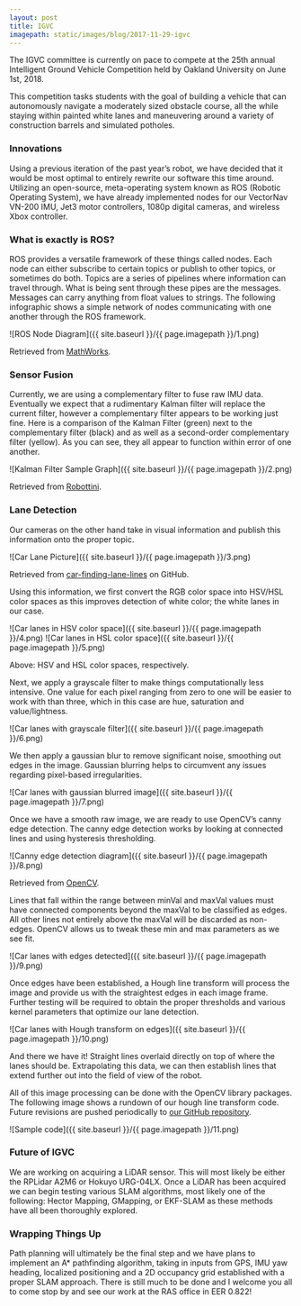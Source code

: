 ```yaml
---
layout: post
title: IGVC
imagepath: static/images/blog/2017-11-29-igvc
---
```


The IGVC committee is currently on pace to compete at the 25th annual Intelligent Ground Vehicle Competition held by Oakland University on June 1st, 2018.

This competition tasks students with the goal of building a vehicle that can autonomously navigate a moderately sized obstacle course, all the while staying within painted white lanes and maneuvering around a variety of construction barrels and simulated potholes.

### Innovations

Using a previous iteration of the past year’s robot, we have decided that it would be most optimal to entirely rewrite our software this time around. Utilizing an open-source, meta-operating system known as ROS (Robotic Operating System), we have already implemented nodes for our VectorNav VN-200 IMU, Jet3 motor controllers, 1080p digital cameras, and wireless Xbox controller.

### What is exactly is ROS?

ROS provides a versatile framework of these things called nodes. Each node can either subscribe to certain topics or publish to other topics, or sometimes do both. Topics are a series of pipelines where information can travel through. What is being sent through these pipes are the messages. Messages can carry anything from float values to strings. The following infographic shows a simple network of nodes communicating with one another through the ROS framework.

![ROS Node Diagram]({{ site.baseurl }}/{{ page.imagepath }}/1.png)

Retrieved from [MathWorks](https://www.mathworks.com/).

### Sensor Fusion

Currently, we are using a complementary filter to fuse raw IMU data. Eventually we expect that a rudimentary Kalman filter will replace the current filter, however a complementary filter appears to be working just fine. Here is a comparison of the Kalman Filter (green) next to the complementary filter (black) and as well as a second-order complementary filter (yellow). As you can see, they all appear to function within error of one another.

![Kalman Filter Sample Graph]({{ site.baseurl }}/{{ page.imagepath }}/2.png)

Retrieved from [Robottini](http://robottini.altervista.org/kalman-filter-vs-complementary-filter).

### Lane Detection

Our cameras on the other hand take in visual information and publish this information onto the proper topic.

![Car Lane Picture]({{ site.baseurl }}/{{ page.imagepath }}/3.png)

Retrieved from [car-finding-lane-lines](https://github.com/naokishibuya/car-finding-lane-lines) on GitHub.

Using this information, we first convert the RGB color space into HSV/HSL color spaces as this improves detection of white color; the white lanes in our case.

![Car lanes in HSV color space]({{ site.baseurl }}/{{ page.imagepath }}/4.png)
![Car lanes in HSL color space]({{ site.baseurl }}/{{ page.imagepath }}/5.png)

Above: HSV and HSL color spaces, respectively.

Next, we apply a grayscale filter to make things computationally less intensive. One value for each pixel ranging from zero to one will be easier to work with than three, which in this case are hue, saturation and value/lightness.

![Car lanes with grayscale filter]({{ site.baseurl }}/{{ page.imagepath }}/6.png)

We then apply a gaussian blur to remove significant noise, smoothing out edges in the image. Gaussian blurring helps to circumvent any issues regarding pixel-based irregularities.

![Car lanes with gaussian blurred image]({{ site.baseurl }}/{{ page.imagepath }}/7.png)

Once we have a smooth raw image, we are ready to use OpenCV’s canny edge detection. The canny edge detection works by looking at connected lines and using hysteresis thresholding.

![Canny edge detection diagram]({{ site.baseurl }}/{{ page.imagepath }}/8.png)

Retrieved from [OpenCV](https://docs.opencv.org/3.1.0/da/d22/tutorial_py_canny.html).

Lines that fall within the range between minVal and maxVal values must have connected components beyond the maxVal to be classified as edges. All other lines not entirely above the maxVal will be discarded as non-edges. OpenCV allows us to tweak these min and max parameters as we see fit.

![Car lanes with edges detected]({{ site.baseurl }}/{{ page.imagepath }}/9.png)

Once edges have been established, a Hough line transform will process the image and provide us with the straightest edges in each image frame. Further testing will be required to obtain the proper thresholds and various kernel parameters that optimize our lane detection.

![Car lanes with Hough transform on edges]({{ site.baseurl }}/{{ page.imagepath }}/10.png)

And there we have it! Straight lines overlaid directly on top of where the lanes should be. Extrapolating this data, we can then establish lines that extend further out into the field of view of the robot.

All of this image processing can be done with the OpenCV library packages. The following image shows a rundown of our hough line transform code. Future revisions are pushed periodically to [our GitHub repository](https://github.com/ut-ras/IGVC2018).

![Sample code]({{ site.baseurl }}/{{ page.imagepath }}/11.png)

### Future of IGVC

We are working on acquiring a LiDAR sensor. This will most likely be either the RPLidar A2M6 or Hokuyo URG-04LX. Once a LiDAR has been acquired we can begin testing various SLAM algorithms, most likely one of the following: Hector Mapping, GMapping, or EKF-SLAM as these methods have all been thoroughly explored.

### Wrapping Things Up

Path planning will ultimately be the final step and we have plans to implement an A* pathfinding algorithm, taking in inputs from GPS, IMU yaw heading, localized positioning and a 2D occupancy grid established with a proper SLAM approach. There is still much to be done and I welcome you all to come stop by and see our work at the RAS office in EER 0.822!
